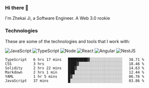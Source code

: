 ### Hi there 👋
I'm Zhekai Ji, a Software Engineer. A Web 3.0 rookie

### Technologies
These are some of the technologies and tools that I work with:

![JavaScript](https://img.shields.io/badge/JavaScript-323330.svg?logo=javascript&logoColor=F7DF1E) 
![TypeScript](https://img.shields.io/badge/TypeScript-007ACC.svg?logo=typescript&logoColor=white) 
![Node](https://img.shields.io/badge/Node.js-43853D.svg?logo=node.js&logoColor=white)
![React](https://img.shields.io/badge/React-20232a.svg?logo=react&logoColor=61DAFB) 
![Angular](https://img.shields.io/badge/Angular-E23237.svg?logo=angularjs&logoColor=white)
![NestJS](https://img.shields.io/badge/NestJS-E0234E?logo=nestjs&logoColor=white)

<!--START_SECTION:waka-->

```text
TypeScript   6 hrs 17 mins   █████████▓░░░░░░░░░░░░░░░   38.71 %
CSS          3 hrs           ████▓░░░░░░░░░░░░░░░░░░░░   18.46 %
Solidity     2 hrs 22 mins   ███▓░░░░░░░░░░░░░░░░░░░░░   14.63 %
Markdown     2 hrs 1 min     ███░░░░░░░░░░░░░░░░░░░░░░   12.44 %
YAML         1 hr 5 mins     █▓░░░░░░░░░░░░░░░░░░░░░░░   06.76 %
JavaScript   37 mins         █░░░░░░░░░░░░░░░░░░░░░░░░   03.86 %
```

<!--END_SECTION:waka-->
